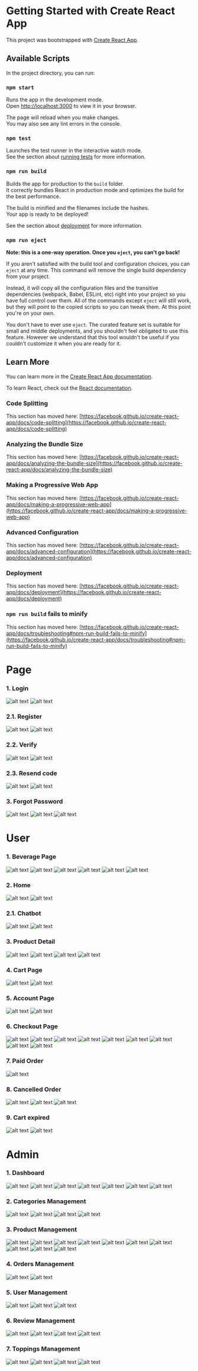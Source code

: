 # Getting Started with Create React App

This project was bootstrapped with [Create React App](https://github.com/facebook/create-react-app).

## Available Scripts

In the project directory, you can run:

### `npm start`

Runs the app in the development mode.\
Open [http://localhost:3000](http://localhost:3000) to view it in your browser.

The page will reload when you make changes.\
You may also see any lint errors in the console.

### `npm test`

Launches the test runner in the interactive watch mode.\
See the section about [running tests](https://facebook.github.io/create-react-app/docs/running-tests) for more information.

### `npm run build`

Builds the app for production to the `build` folder.\
It correctly bundles React in production mode and optimizes the build for the best performance.

The build is minified and the filenames include the hashes.\
Your app is ready to be deployed!

See the section about [deployment](https://facebook.github.io/create-react-app/docs/deployment) for more information.

### `npm run eject`

**Note: this is a one-way operation. Once you `eject`, you can't go back!**

If you aren't satisfied with the build tool and configuration choices, you can `eject` at any time. This command will remove the single build dependency from your project.

Instead, it will copy all the configuration files and the transitive dependencies (webpack, Babel, ESLint, etc) right into your project so you have full control over them. All of the commands except `eject` will still work, but they will point to the copied scripts so you can tweak them. At this point you're on your own.

You don't have to ever use `eject`. The curated feature set is suitable for small and middle deployments, and you shouldn't feel obligated to use this feature. However we understand that this tool wouldn't be useful if you couldn't customize it when you are ready for it.

## Learn More

You can learn more in the [Create React App documentation](https://facebook.github.io/create-react-app/docs/getting-started).

To learn React, check out the [React documentation](https://reactjs.org/).

### Code Splitting

This section has moved here: [https://facebook.github.io/create-react-app/docs/code-splitting](https://facebook.github.io/create-react-app/docs/code-splitting)

### Analyzing the Bundle Size

This section has moved here: [https://facebook.github.io/create-react-app/docs/analyzing-the-bundle-size](https://facebook.github.io/create-react-app/docs/analyzing-the-bundle-size)

### Making a Progressive Web App

This section has moved here: [https://facebook.github.io/create-react-app/docs/making-a-progressive-web-app](https://facebook.github.io/create-react-app/docs/making-a-progressive-web-app)

### Advanced Configuration

This section has moved here: [https://facebook.github.io/create-react-app/docs/advanced-configuration](https://facebook.github.io/create-react-app/docs/advanced-configuration)

### Deployment

This section has moved here: [https://facebook.github.io/create-react-app/docs/deployment](https://facebook.github.io/create-react-app/docs/deployment)

### `npm run build` fails to minify

This section has moved here: [https://facebook.github.io/create-react-app/docs/troubleshooting#npm-run-build-fails-to-minify](https://facebook.github.io/create-react-app/docs/troubleshooting#npm-run-build-fails-to-minify)

# Page
### 1. Login
![alt text](data/image-69.png)
![alt text](data/image-60.png)

### 2.1. Register
![alt text](data/image-68.png)
![alt text](data/image-67.png)

### 2.2. Verify
![alt text](data/image-63.png)
![alt text](data/image-64.png)

### 2.3. Resend code
![alt text](data/image-65.png)
![alt text](data/image-66.png)

### 3. Forgot Password
![alt text](data/image-70.png)
![alt text](data/image-61.png)
![alt text](data/image-71.png)

# User
### 1. Beverage Page
![alt text](data/image-34.png)
![alt text](data/image-35.png)
![alt text](data/image-36.png)
![alt text](data/image-37.png)
![alt text](data/image-38.png)
![alt text](data/image-39.png)

### 2. Home
![alt text](data/image-40.png)
![alt text](data/image-41.png)

### 2.1. Chatbot
![alt text](data/image-58.png)
![alt text](data/image-59.png)

### 3. Product Detail
![alt text](data/image-42.png)
![alt text](data/image-44.png)
![alt text](data/image-45.png)
![alt text](data/image-43.png)

### 4. Cart Page
![alt text](data/image-46.png)
![alt text](data/image-47.png)

### 5. Account Page
![alt text](data/image-48.png)
![alt text](data/image-49.png)

### 6. Checkout Page
![alt text](data/image-52.png)
![alt text](data/image-53.png)
![alt text](data/image-79.png)
![alt text](data/image-55.png)
![alt text](data/image-80.png)
![alt text](data/image-72.png)
![alt text](data/image-73.png)
![alt text](data/image-74.png)
![alt text](data/image-54.png)

### 7. Paid Order
![alt text](data/image-50.png)

### 8. Cancelled Order
![alt text](data/image-75.png)
![alt text](data/image-76.png)
![alt text](data/image-51.png)

### 9. Cart expired
![alt text](data/image-77.png)
![alt text](data/image-78.png)

# Admin
### 1. Dashboard
![alt text](<data\Screenshot 2025-06-21 205910.png>)
![alt text](<data\Screenshot 2025-06-21 210006.png>)
![alt text](<data\Screenshot 2025-06-21 210020.png>)
![alt text](<data\Screenshot 2025-06-21 210051.png>)
![alt text](<data\Screenshot 2025-06-21 210109.png>)
![alt text](<data\Screenshot 2025-06-21 210129.png>)
![alt text](<data\Screenshot 2025-06-21 210147.png>)

### 2. Categories Management
![alt text](<data\Screenshot 2025-06-21 210208.png>)
![alt text](<data\Screenshot 2025-06-21 210224.png>)
![alt text](<data\Screenshot 2025-06-21 210240.png>)
![alt text](<data\Screenshot 2025-06-21 210252.png>)

### 3. Product Management

![alt text](<data\Screenshot 2025-06-21 210314.png>)
![alt text](<data\Screenshot 2025-06-21 210358.png>)
![alt text](<data\Screenshot 2025-06-21 210432.png>)
![alt text](<data\Screenshot 2025-06-21 210501.png>)
![alt text](<data\Screenshot 2025-06-21 210532.png>)
![alt text](<data\Screenshot 2025-06-21 210602.png>)
![alt text](<data\Screenshot 2025-06-21 210628.png>)
![alt text](<data\Screenshot 2025-06-21 210640.png>)
![alt text](<data\Screenshot 2025-06-21 210709.png>)
![alt text](<data\Screenshot 2025-06-21 210729.png>)

### 4. Orders Management
![alt text](<data\Screenshot 2025-06-21 210743.png>)
![alt text](<data\Screenshot 2025-06-21 210803.png>)

### 5. User Management
![alt text](<data\Screenshot 2025-06-21 210857.png>)
![alt text](<data\Screenshot 2025-06-21 210955.png>)
![alt text](<data\Screenshot 2025-06-21 211103.png>)

### 6. Review Management
![alt text](<data\Screenshot 2025-06-21 211127.png>)
![alt text](<data\Screenshot 2025-06-21 211142.png>)
![alt text](<data\Screenshot 2025-06-21 211204.png>)
![alt text](data/image-27.png)

### 7. Toppings Management
![alt text](data/image-28.png)
![alt text](data/image-29.png)
![alt text](data/image-30.png)
![alt text](data/image-31.png)
